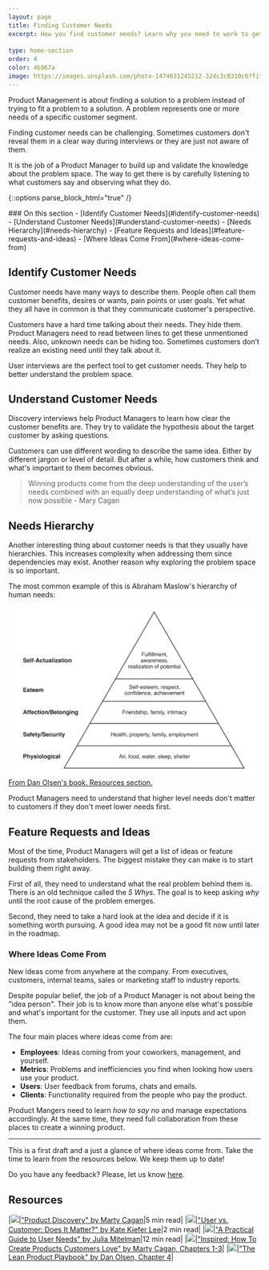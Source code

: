 ```yaml
---
layout: page
title: Finding Customer Needs 
excerpt: How you find customer needs? Learn why you need to work to get them.

type: home-section
order: 4
color: 4b967a
image: https://images.unsplash.com/photo-1474631245212-32dc3c8310c6?fit=crop&w=300&q=80
---
```


Product Management is about finding a solution to a problem instead of trying to fit a problem to a solution. A problem represents one or more needs of a specific customer segment.

Finding customer needs can be challenging. Sometimes customers don't reveal them in a clear way during interviews or they are just not aware of them.

It is the job of a Product Manager to build up and validate the knowledge about the problem space. The way to get there is by carefully listening to what customers say and observing what they do.

{::options parse_block_html="true" /}
<div class="table-of-content">
### On this section
- [Identify Customer Needs](#identify-customer-needs)
- [Understand Customer Needs](#understand-customer-needs)
- [Needs Hierarchy](#needs-hierarchy)
- [Feature Requests and Ideas](#feature-requests-and-ideas)
	- [Where Ideas Come From](#where-ideas-come-from)
</div>

## Identify Customer Needs

Customer needs have many ways to describe them. People often call them customer benefits, desires or wants, pain points or user goals. Yet what they all have in common is that they communicate customer's perspective.

Customers have a hard time talking about their needs. They hide them. Product Managers need to read between lines to get these unmentioned needs. Also, unknown needs can be hiding too. Sometimes customers don’t realize an existing need until they talk about it.

User interviews are the perfect tool to get customer needs. They help to better understand the problem space.

## Understand Customer Needs

Discovery interviews help Product Managers to learn how clear the customer benefits are. They try to validate the hypothesis about the target customer by asking questions.

Customers can use different wording to describe the same idea. Either by different jargon or level of detail. But after a while, how customers think and what's important to them becomes obvious.

> Winning products come from the deep understanding of the user’s needs combined with an equally deep understanding of what’s just now possible - Mary Cagan

## Needs Hierarchy

Another interesting thing about customer needs is that they usually have hierarchies. This increases complexity when addressing them  since dependencies may exist. Another reason why exploring the problem space is so important.

The most common example of this is Abraham Maslow's hierarchy of human needs:

![](images/maslow-pyramid.png "Maslow's Hierarchy Pyramid")
<span>[From Dan Olsen's book. Resources section.](#resources)</span>

Product Managers need to understand that higher level needs don't matter to customers if they don't meet lower needs first.

## Feature Requests and Ideas

Most of the time, Product Managers will get a list of ideas or feature requests from stakeholders. The biggest mistake they can make is to start building them right away.

First of all, they need to understand what the real problem behind them is. There is an old technique called the *5 Whys*. The goal is to keep asking *why* until the root cause of the problem emerges.

Second, they need to take a hard look at the idea and decide if it is something worth pursuing. A good idea may not be a good fit now until later in the roadmap.

### Where Ideas Come From

New ideas come from anywhere at the company. From executives, customers, internal teams, sales or marketing staff to industry reports. 

Despite popular belief, the job of a Product Manager is not about being the "idea person". Their job is to know more than anyone else what's possible and what's important for the customer. They use all inputs and act upon them.

The four main places where ideas come from are:

* **Employees**: Ideas coming from your coworkers, management, and yourself.
* **Metrics**: Problems and inefficiencies you find when looking how users use your product.
* **Users**: User feedback from forums, chats and emails.
* **Clients**: Functionality required from the people who pay the product.

Product Mangers need to learn *how to say no* and manage expectations accordingly. At the same time, they need full collaboration from these places to create a winning product.

---

This is a first draft and a just a glance of where ideas come from. Take the time to learn from the resources below. We keep them up to date!

Do you have any feedback? Please, let us know [here](https://forms.gle/8VSU94ehuD1EBGG46).

## Resources

|![](https://img.icons8.com/ios/50/000000/notepad.png)|["Product Discovery" by Marty Cagan](https://svpg.com/product-discovery/)|5 min read|
|![](https://img.icons8.com/ios/50/000000/notepad.png)|["User vs. Customer: Does It Matter?" by Kate Kiefer Lee](https://www.forbes.com/sites/katelee/2012/10/18/user-vs-customer-does-it-matter/#3ce2781b5dcd)|2 min read|
|![](https://img.icons8.com/ios/50/000000/notepad.png)|["A Practical Guide to User Needs" by Julia Mitelman](https://medium.com/on-products/a-practical-guide-to-user-needs-89a1e0c03f95#.k364mfz7q)|12 min read|
|![](https://img.icons8.com/ios/50/000000/book.png)|["Inspired: How To Create Products Customers Love" by Marty Cagan, Chapters 1-3](https://www.amazon.com/Inspired-Create-Products-Customers-Love/dp/0981690408/)|
|![](https://img.icons8.com/ios/50/000000/book.png)|["The Lean Product Playbook" by Dan Olsen, Chapter 4](https://www.amazon.com/Lean-Product-Playbook-Innovate-Products/dp/1118960874/)|